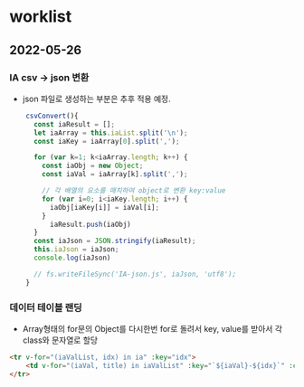 # worklist

## 2022-05-26
### IA csv -> json 변환
+ json 파일로 생성하는 부분은 추후 적용 예정. 
```javascript
    csvConvert(){      
      const iaResult = [];
      let iaArray = this.iaList.split('\n');
      const iaKey = iaArray[0].split(',');

      for (var k=1; k<iaArray.length; k++) {
        const iaObj = new Object;
        const iaVal = iaArray[k].split(',');

        // 각 배열의 요소를 매치하여 object로 변환 key:value
        for (var i=0; i<iaKey.length; i++) {
          iaObj[iaKey[i]] = iaVal[i];
        }
          iaResult.push(iaObj)
      }
      const iaJson = JSON.stringify(iaResult);
      this.iaJson = iaJson;
      console.log(iaJson)

      // fs.writeFileSync('IA-json.js', iaJson, 'utf8');
    }
```

### 데이터 테이블 랜딩
+ Array형태의 for문의 Object를 다시한번 for로 돌려서 key, value를 받아서 각 class와 문자열로 할당
```html
<tr v-for="(iaValList, idx) in ia" :key="idx">
    <td v-for="(iaVal, title) in iaValList" :key="`${iaVal}-${idx}`" :class="`col-${title}`">{{ iaVal }}</td>
</tr>
```
